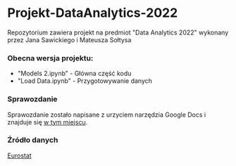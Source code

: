 # Projekt-DataAnalytics-2022
Repozytorium zawiera projekt na predmiot "Data Analytics 2022" wykonany przez Jana Sawickiego i Mateusza Sołtysa


### Obecna wersja projektu:
 - "Models 2.ipynb" - Główna część kodu
 - "Load Data.ipynb" - Przygotowywanie danych

### Sprawozdanie
Sprawozdanie zostało napisane z urzyciem narzędzia Google Docs i znajduje się [w tym miejscu](https://docs.google.com/document/d/1UEY-gs9shsEoOdUqZwZa_8NE7BIbyIOiol4IujZRjRg/edit?usp=sharing).

### Źródło danych
[Eurostat](https://ec.europa.eu/eurostat/web/main/data/database)
